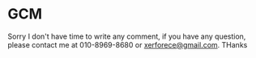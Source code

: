 GCM
===
Sorry I don't have time to write any comment, if you have any question, please contact me at 010-8969-8680 or xerforece@gmail.com. THanks
